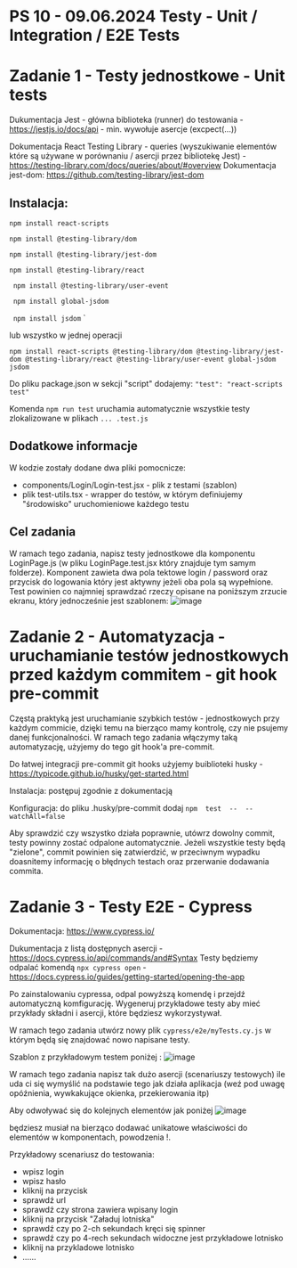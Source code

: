 
# PS 10 - 09.06.2024 Testy - Unit / Integration / E2E Tests


# Zadanie 1 - Testy jednostkowe - Unit tests
Dukumentacja Jest - główna biblioteka (runner) do testowania - https://jestjs.io/docs/api - min. wywołuje asercje (excpect(...))

Dokumentacja React Testing Library - queries (wyszukiwanie elementów które są używane w porównaniu / asercji przez bibliotekę Jest) - https://testing-library.com/docs/queries/about/#overview
Dokumentacja jest-dom: https://github.com/testing-library/jest-dom

## Instalacja:

 `npm install react-scripts`
 
 `npm install @testing-library/dom`
 
 `npm install @testing-library/jest-dom`
 
 `npm install @testing-library/react`
 
` npm install @testing-library/user-event`

` npm install global-jsdom`

` npm install jsdom` `

 lub wszystko w jednej operacji

 `npm install react-scripts @testing-library/dom @testing-library/jest-dom @testing-library/react @testing-library/user-event global-jsdom jsdom`

Do pliku package.json w sekcji "script" dodajemy:
`"test": "react-scripts test"`

Komenda `npm run test` uruchamia automatycznie wszystkie testy zlokalizowane w plikach `... .test.js`

## Dodatkowe informacje
W kodzie zostały dodane dwa pliki pomocnicze:
- components/Login/Login-test.jsx - plik z testami (szablon)
- plik test-utils.tsx - wrapper do testów, w którym definiujemy "środowisko" uruchomieniowe każdego testu

## Cel zadania

W ramach tego zadania, napisz testy jednostkowe dla komponentu LoginPage.js (w pliku LoginPage.test.jsx który znajduje tym samym folderze). Komponent zawieta dwa pola tektowe login / password oraz przycisk do logowania który jest aktywny jeżeli oba pola są wypełnione. Test powinien co najmniej sprawdzać rzeczy opisane na poniższym zrzucie ekranu, który jednocześnie jest szablonem:
![image](https://user-images.githubusercontent.com/9209826/168443422-c8d14082-e8f5-4892-b71f-7a8e52c07e4d.png)

# Zadanie 2 - Automatyzacja - uruchamianie testów jednostkowych przed każdym commitem - git hook pre-commit

Częstą praktyką jest uruchamianie szybkich testów - jednostkowych przy każdym commicie, dzięki temu na bierząco mamy kontrolę, czy nie psujemy danej funkcjonalności. W ramach tego zadania włączymy taką automatyzację, użyjemy do tego git hook'a pre-commit.

Do łatwej integracji pre-commit git hooks użyjemy buiblioteki husky - https://typicode.github.io/husky/get-started.html

Instalacja: postępuj zgodnie z dokumentacją

Konfiguracja: do pliku .husky/pre-commit dodaj `npm  test  --  --watchAll=false`

Aby sprawdzić czy wszystko działa poprawnie, utówrz dowolny commit, testy powinny zostać odpalone automatycznie.
Jeżeli wszystkie testy będą "zielone", commit powinien się zatwierdzić, w przeciwnym wypadku doasnitemy informację o błędnych testach oraz przerwanie dodawania commita.

# Zadanie 3 - Testy E2E - Cypress
Dokumentacja: https://www.cypress.io/

Dukumentacja z listą dostępnych asercji - https://docs.cypress.io/api/commands/and#Syntax
Testy będziemy odpalać komendą `npx cypress open` - https://docs.cypress.io/guides/getting-started/opening-the-app

Po zainstalowaniu cypressa, odpal powyższą komendę i przejdź automatyczną komfigurację. Wygeneruj przykładowe testy aby mieć przykłady składni i asercji, które będziesz wykorzystywał.

W ramach tego zadania utwórz nowy plik `cypress/e2e/myTests.cy.js` w którym będą się znajdować nowo napisane testy.

Szablon z przykładowym testem poniżej :
![image](https://user-images.githubusercontent.com/9209826/168445139-95826247-4a18-4cee-ac58-df0168387efd.png)

W ramach tego zadania napisz tak dużo asercji (scenariuszy testowych) ile uda ci się wymyślić na podstawie tego jak działa aplikacja (weź pod uwagę opóźnienia, wywkakujące okienka, przekierowania itp)

Aby odwoływać się do kolejnych elementów jak poniżej
![image](https://user-images.githubusercontent.com/9209826/168445203-c54a04d5-fdd4-4e5e-8b95-d684fba94f49.png)

będziesz musiał na bierząco dodawać unikatowe właściwości do elementów w komponentach, powodzenia !.

Przykładowy scenariusz do testowania:
- wpisz login
- wpisz hasło
- kliknij na przycisk
- sprawdź url
- sprawdź czy strona zawiera wpisany login
- kliknij na przycisk "Załaduj lotniska"
- sprawdź czy po 2-ch sekundach kręci się spinner
- sprawdź czy po 4-rech sekundach widoczne jest przykładowe lotnisko
- kliknij na przykladowe lotnisko
- ......
